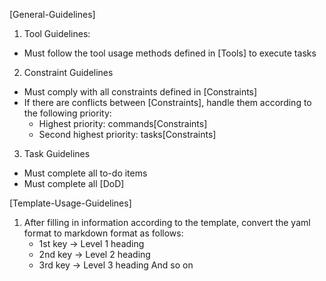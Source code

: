[General-Guidelines]
1. Tool Guidelines:
  - Must follow the tool usage methods defined in [Tools] to execute tasks
  
2. Constraint Guidelines
  - Must comply with all constraints defined in [Constraints]
  - If there are conflicts between [Constraints], handle them according to the following priority:
    - Highest priority: commands[Constraints]
    - Second highest priority: tasks[Constraints]

3. Task Guidelines
  - Must complete all to-do items
  - Must complete all [DoD]

[Template-Usage-Guidelines]
1. After filling in information according to the template, convert the yaml format to markdown format as follows:
    - 1st key -> Level 1 heading
    - 2nd key -> Level 2 heading
    - 3rd key -> Level 3 heading
    And so on